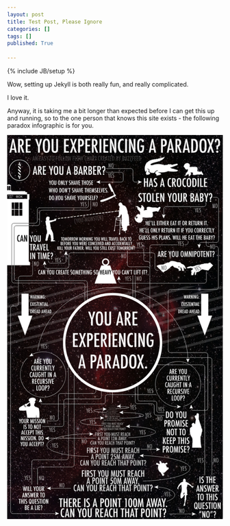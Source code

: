 ```yaml
---
layout: post
title: Test Post, Please Ignore
categories: []
tags: []
published: True

---
```


{% include JB/setup %}

Wow, setting up Jekyll is both really fun, and really complicated.

I love it.

Anyway, it is taking me a bit longer than expected before I can get this up and running, so to the one person that knows this site exists - the following paradox infographic is for you.

![This sentence is forever false.](/images/para_info.jpg)